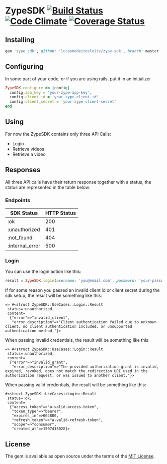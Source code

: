 # ZypeSDK [![Build Status](https://travis-ci.org/lucasmedeirosleite/zype-sdk.svg)](https://travis-ci.org/lucasmedeirosleite/zype-sdk) [![Code Climate](https://codeclimate.com/github/lucasmedeirosleite/zype-sdk/badges/gpa.svg)](https://codeclimate.com/github/lucasmedeirosleite/zype-sdk) [![Coverage Status](https://coveralls.io/repos/github/lucasmedeirosleite/zype-sdk/badge.svg?branch=master)](https://coveralls.io/github/lucasmedeirosleite/zype-sdk?branch=master)

## Installing

```ruby
gem 'zype_sdk', github: 'lucasmedeirosleite/zype-sdk', branch: master
```

## Configuring

In some part of your code, or if you are using rails, put it in an initializer

```ruby
ZypeSDK.configure do |config|
  config.app_key = 'your-zype-app-key',
  config.client_id = 'your-zype-client-id'
  config.client_secret = 'your-zype-client-secret'
end
```

## Using

For now the ZypeSDK contains only three API Calls:

* Login
* Retrieve videos
* Retrieve a video

## Responses

All three API calls have their return response together with a status, the status are represented
in the table below.

### Endpoints

SDK Status | HTTP Status
--- | --- 
:ok | 200
:unauthorized | 401
:not_found | 404
:internal_error | 500

### Login

You can use the login action like this:

```ruby
result = ZypeSDK.login(username: 'you@email.com', password: 'your-password')
```

If for some reason you passed an invalid client id or client secret during the sdk setup,
the result will be something like this:

```console
=> #<struct ZypeSDK::UseCases::Login::Result
 status=:unauthorized,
 content=
  {"error"=>"invalid_client",
   "error_description"=>"Client authentication failed due to unknown client, no client authentication included, or unsupported authentication method."}>   
```

When passing invalid credentials, the result will be something like this:

```console
=> #<struct ZypeSDK::UseCases::Login::Result
 status=:unauthorized,
 content=
  {"error"=>"invalid_grant",
   "error_description"=>"The provided authorization grant is invalid, expired, revoked, does not match the redirection URI used in the authorization request, or was issued to another client."}>
```

When passing valid credentials, the result will be something like this:

```console
#<struct ZypeSDK::UseCases::Login::Result
 status=:ok,
 content=
  {"access_token"=>"a-valid-access-token",
   "token_type"=>"bearer",
   "expires_in"=>604800,
   "refresh_token"=>"a-valid-refresh-token",
   "scope"=>"consumer",
   "created_at"=>1507415028}>
```

## License

The gem is available as open source under the terms of the [MIT License](http://opensource.org/licenses/MIT).
